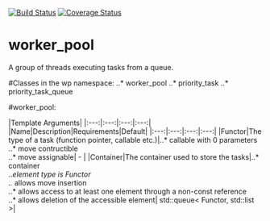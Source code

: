 [![Build Status](https://travis-ci.org/babeanu-dorian/worker_pool.svg?branch=master)](https://travis-ci.org/babeanu-dorian/worker_pool)
[![Coverage Status](https://coveralls.io/repos/github/babeanu-dorian/worker_pool/badge.svg?branch=master)](https://coveralls.io/github/babeanu-dorian/worker_pool?branch=master)

# worker_pool
A group of threads executing tasks from a queue.

#Classes in the wp namespace:
..* worker_pool
..* priority_task
..* priority_task_queue

#worker_pool:

|Template Arguments|
|:---:|:---:|:---:|:---:|
|Name|Description|Requirements|Default|
|:---:|:---:|:---:|:---:|
|Functor|The type of a task (function pointer, callable etc.)|..* callable with 0 parameters <br> ..* move contructible <br> ..* move assignable| - |
|Container|The container used to store the tasks|..* container <br> ..*element type is Functor <br> ..* allows move insertion <br> ..* allows access to at least one element through a non-const reference <br> ..* allows deletion of the accessible element| std::queue< Functor, std::list<Functor> >|
